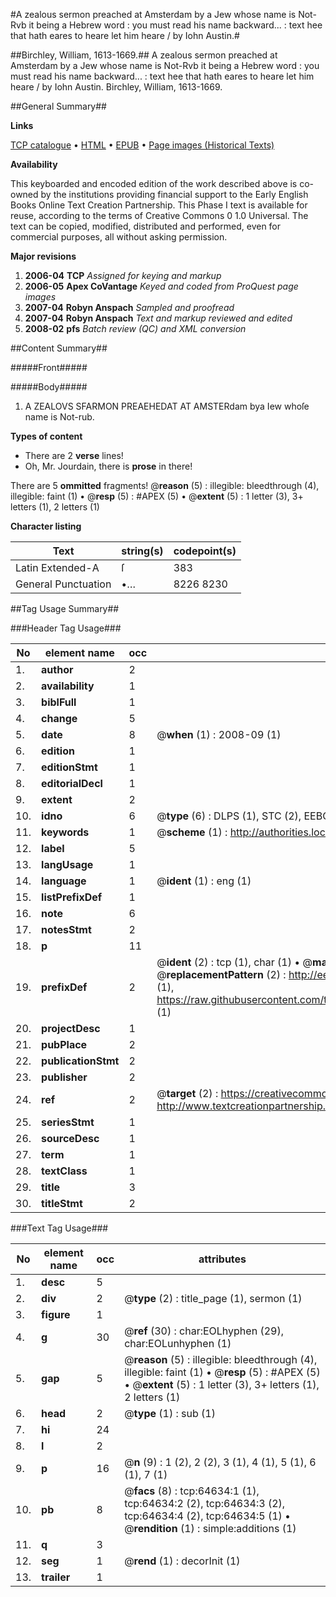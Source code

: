 #A zealous sermon preached at Amsterdam by a Jew whose name is Not-Rvb it being a Hebrew word : you must read his name backward... : text hee that hath eares to heare let him heare / by Iohn Austin.#

##Birchley, William, 1613-1669.##
A zealous sermon preached at Amsterdam by a Jew whose name is Not-Rvb it being a Hebrew word : you must read his name backward... : text hee that hath eares to heare let him heare / by Iohn Austin.
Birchley, William, 1613-1669.

##General Summary##

**Links**

[TCP catalogue](http://www.ota.ox.ac.uk/tcp/)  • 
[HTML](http://tei.it.ox.ac.uk/tcp/Texts-HTML/free/A26/A26244.html)  • 
[EPUB](http://tei.it.ox.ac.uk/tcp/Texts-EPUB/free/A26/A26244.epub) • 
[Page images (Historical Texts)](https://data.historicaltexts.jisc.ac.uk/view?pubId=eebo-12625804e&pageId=eebo-12625804e-64634-1)

**Availability**

This keyboarded and encoded edition of the
	       work described above is co-owned by the institutions
	       providing financial support to the Early English Books
	       Online Text Creation Partnership. This Phase I text is
	       available for reuse, according to the terms of Creative
	       Commons 0 1.0 Universal. The text can be copied,
	       modified, distributed and performed, even for
	       commercial purposes, all without asking permission.

**Major revisions**

1. __2006-04__ __TCP__ *Assigned for keying and markup*
1. __2006-05__ __Apex CoVantage__ *Keyed and coded from ProQuest page images*
1. __2007-04__ __Robyn Anspach__ *Sampled and proofread*
1. __2007-04__ __Robyn Anspach__ *Text and markup reviewed and edited*
1. __2008-02__ __pfs__ *Batch review (QC) and XML conversion*

##Content Summary##

#####Front#####

#####Body#####

1. A ZEALOVS SFARMON PREAEHEDAT AT AMSTERdam bya Iew whoſe name is Not-rub.

**Types of content**

  * There are 2 **verse** lines!
  * Oh, Mr. Jourdain, there is **prose** in there!

There are 5 **ommitted** fragments! 
 @__reason__ (5) : illegible: bleedthrough (4), illegible: faint (1)  •  @__resp__ (5) : #APEX (5)  •  @__extent__ (5) : 1 letter (3), 3+ letters (1), 2 letters (1)

**Character listing**


|Text|string(s)|codepoint(s)|
|---|---|---|
|Latin Extended-A|ſ|383|
|General Punctuation|•…|8226 8230|

##Tag Usage Summary##

###Header Tag Usage###

|No|element name|occ|attributes|
|---|---|---|---|
|1.|__author__|2||
|2.|__availability__|1||
|3.|__biblFull__|1||
|4.|__change__|5||
|5.|__date__|8| @__when__ (1) : 2008-09 (1)|
|6.|__edition__|1||
|7.|__editionStmt__|1||
|8.|__editorialDecl__|1||
|9.|__extent__|2||
|10.|__idno__|6| @__type__ (6) : DLPS (1), STC (2), EEBO-CITATION (1), OCLC (1), VID (1)|
|11.|__keywords__|1| @__scheme__ (1) : http://authorities.loc.gov/ (1)|
|12.|__label__|5||
|13.|__langUsage__|1||
|14.|__language__|1| @__ident__ (1) : eng (1)|
|15.|__listPrefixDef__|1||
|16.|__note__|6||
|17.|__notesStmt__|2||
|18.|__p__|11||
|19.|__prefixDef__|2| @__ident__ (2) : tcp (1), char (1)  •  @__matchPattern__ (2) : ([0-9\-]+):([0-9IVX]+) (1), (.+) (1)  •  @__replacementPattern__ (2) : http://eebo.chadwyck.com/downloadtiff?vid=$1&page=$2 (1), https://raw.githubusercontent.com/textcreationpartnership/Texts/master/tcpchars.xml#$1 (1)|
|20.|__projectDesc__|1||
|21.|__pubPlace__|2||
|22.|__publicationStmt__|2||
|23.|__publisher__|2||
|24.|__ref__|2| @__target__ (2) : https://creativecommons.org/publicdomain/zero/1.0/ (1), http://www.textcreationpartnership.org/docs/. (1)|
|25.|__seriesStmt__|1||
|26.|__sourceDesc__|1||
|27.|__term__|1||
|28.|__textClass__|1||
|29.|__title__|3||
|30.|__titleStmt__|2||


###Text Tag Usage###

|No|element name|occ|attributes|
|---|---|---|---|
|1.|__desc__|5||
|2.|__div__|2| @__type__ (2) : title_page (1), sermon (1)|
|3.|__figure__|1||
|4.|__g__|30| @__ref__ (30) : char:EOLhyphen (29), char:EOLunhyphen (1)|
|5.|__gap__|5| @__reason__ (5) : illegible: bleedthrough (4), illegible: faint (1)  •  @__resp__ (5) : #APEX (5)  •  @__extent__ (5) : 1 letter (3), 3+ letters (1), 2 letters (1)|
|6.|__head__|2| @__type__ (1) : sub (1)|
|7.|__hi__|24||
|8.|__l__|2||
|9.|__p__|16| @__n__ (9) : 1 (2), 2 (2), 3 (1), 4 (1), 5 (1), 6 (1), 7 (1)|
|10.|__pb__|8| @__facs__ (8) : tcp:64634:1 (1), tcp:64634:2 (2), tcp:64634:3 (2), tcp:64634:4 (2), tcp:64634:5 (1)  •  @__rendition__ (1) : simple:additions (1)|
|11.|__q__|3||
|12.|__seg__|1| @__rend__ (1) : decorInit (1)|
|13.|__trailer__|1||
